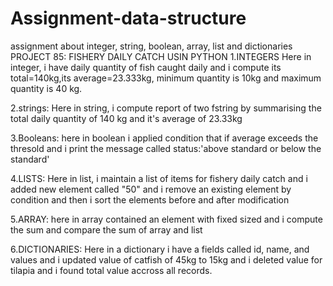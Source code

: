 # Assignment-data-structure
assignment about integer, string, boolean, array, list and dictionaries
PROJECT 85: FISHERY DAILY CATCH USIN PYTHON
1.INTEGERS
   Here in integer, i have daily quantity of fish caught daily and i compute its total=140kg,its average=23.333kg, minimum quantity is 10kg and maximum quantity is 40 kg.

   
2.strings:
 Here in string, i compute report of two fstring by summarising the total daily quantity of 140 kg and it's average of 23.33kg

 
3.Booleans:
   here in boolean i applied condition that if average exceeds the thresold and i print the message called status:'above standard or below the standard'

   
4.LISTS:
 Here in list, i maintain a list of items for fishery daily catch and i added new element called "50" and i remove an existing element by condition and then i sort the elements before and after modification

 
 5.ARRAY:
  here in array contained an element with fixed sized  and i compute the sum  and compare the sum of array and list


  6.DICTIONARIES:
   Here in a dictionary i have a fields called id, name, and values and i updated value of catfish of 45kg to 15kg
   and i deleted value for tilapia 
   and i found total value accross all records.
